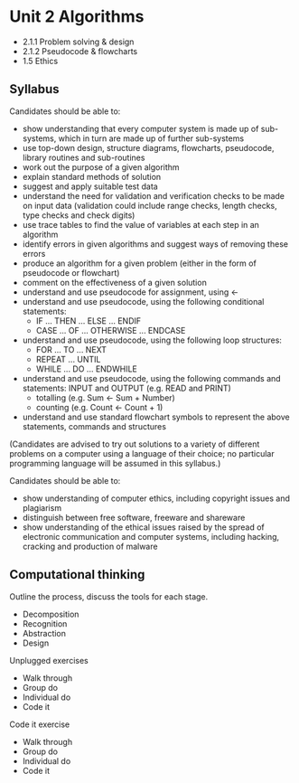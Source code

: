 # Unit 2 Algorithms

* 2.1.1 Problem solving & design
* 2.1.2 Pseudocode & flowcharts
* 1.5 Ethics

## Syllabus

Candidates should be able to:

* show understanding that every computer system is made up of sub-systems, which in turn are made up of further sub-systems
* use top-down design, structure diagrams, flowcharts, pseudocode, library routines and sub-routines
* work out the purpose of a given algorithm
* explain standard methods of solution
* suggest and apply suitable test data
* understand the need for validation and verification checks to be made on input data (validation could include range checks, length checks, type checks and check digits)
* use trace tables to find the value of variables at each step in an algorithm
* identify errors in given algorithms and suggest ways of removing these errors
* produce an algorithm for a given problem (either in the form of pseudocode or flowchart)
* comment on the effectiveness of a given solution
* understand and use pseudocode for assignment, using ←
* understand and use pseudocode, using the following conditional statements:
    * IF ... THEN ... ELSE ... ENDIF
    * CASE ... OF ... OTHERWISE ... ENDCASE
* understand and use pseudocode, using the following loop structures: 
    * FOR ... TO ... NEXT
    * REPEAT ... UNTIL
    * WHILE ... DO ... ENDWHILE
* understand and use pseudocode, using the following commands and statements: INPUT and OUTPUT (e.g. READ and PRINT)
    * totalling (e.g. Sum ← Sum + Number)
    * counting (e.g. Count ← Count + 1)
* understand and use standard flowchart symbols to represent the above statements, commands and structures

(Candidates are advised to try out solutions to a variety of different problems on a computer using a language of their choice; no particular programming language will be assumed in this syllabus.)

Candidates should be able to:

* show understanding of computer ethics, including copyright issues and plagiarism
* distinguish between free software, freeware and shareware
* show understanding of the ethical issues raised by the spread of electronic communication and computer systems, including hacking, cracking and production of malware

## Computational thinking

Outline the process, discuss the tools for each stage.

* Decomposition
* Recognition
* Abstraction
* Design

Unplugged exercises

* Walk through
* Group do
* Individual do
* Code it

Code it exercise

* Walk through
* Group do
* Individual do
* Code it


